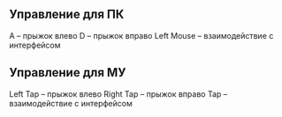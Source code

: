 ## Управление для ПК

A – прыжок влево
D – прыжок вправо
Left Mouse – взаимодействие с интерфейсом
## Управление для МУ

Left Tap – прыжок влево
Right Tap – прыжок вправо
Tap – взаимодействие с интерфейсом